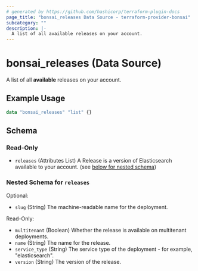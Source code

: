 ```yaml
---
# generated by https://github.com/hashicorp/terraform-plugin-docs
page_title: "bonsai_releases Data Source - terraform-provider-bonsai"
subcategory: ""
description: |-
  A list of all available releases on your account.
---
```


# bonsai_releases (Data Source)

A list of all **available** releases on your account.

## Example Usage

```terraform
data "bonsai_releases" "list" {}
```

<!-- schema generated by tfplugindocs -->
## Schema

### Read-Only

- `releases` (Attributes List) A Release is a version of Elasticsearch available to your account. (see [below for nested schema](#nestedatt--releases))

<a id="nestedatt--releases"></a>
### Nested Schema for `releases`

Optional:

- `slug` (String) The machine-readable name for the deployment.

Read-Only:

- `multitenant` (Boolean) Whether the release is available on multitenant deployments.
- `name` (String) The name for the release.
- `service_type` (String) The service type of the deployment - for example, "elasticsearch".
- `version` (String) The version of the release.
